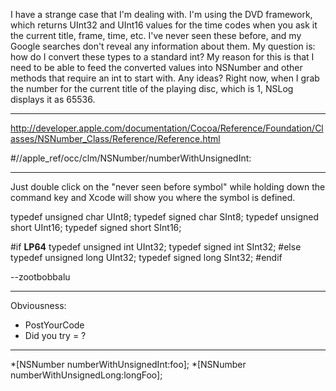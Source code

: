 I have a strange case that I'm dealing with. I'm using the DVD framework, which returns UInt32 and UInt16 values for the time codes when you ask it the current title, frame, time, etc. I've never seen these before, and my Google searches don't reveal any information about them. My question is: how do I convert these types to a standard int? My reason for this is that I need to be able to feed the converted values into NSNumber and other methods that require an int to start with. Any ideas? Right now, when I grab the number for the current title of the playing disc, which is 1, NSLog  displays it as 65536.

----
http://developer.apple.com/documentation/Cocoa/Reference/Foundation/Classes/NSNumber_Class/Reference/Reference.html

#//apple_ref/occ/clm/NSNumber/numberWithUnsignedInt:

----
Just double click on the "never seen before symbol" while holding down the command key and Xcode will show you where the symbol is defined. 

    
typedef unsigned char                   UInt8;
typedef signed char                     SInt8;
typedef unsigned short                  UInt16;
typedef signed short                    SInt16;

#if __LP64__
typedef unsigned int                    UInt32;
typedef signed int                      SInt32;
#else
typedef unsigned long                   UInt32;
typedef signed long                     SInt32;
#endif


--zootbobbalu

----
Obviousness:

* PostYourCode
* Did you try     = ?


----

*[NSNumber numberWithUnsignedInt:foo];
*[NSNumber numberWithUnsignedLong:longFoo];
